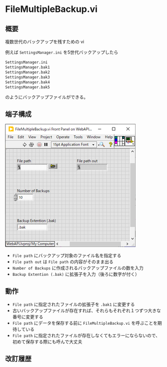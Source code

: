 FileMultipleBackup.vi
==
概要
--
複数世代のバックアップを残すための vi

例えば `SettingsManager.ini` を5世代バックアップしたら

```
SettingsManager.ini
SettingsManager.bak1
SettingsManager.bak2
SettingsManager.bak3
SettingsManager.bak4
SettingsManager.bak5
```

のようにバックアップファイルができる。

端子構成
--
![](image4md/pins-FileMultipleBackup.png)

- `File path` にバックアップ対象のファイル名を指定する
- `File path out` は `File path` の内容がそのまま出る
- `Number of Backups` に作成されるバックアップファイルの数を入力
- `Backup Extention (.bak)` に拡張子を入力（後ろに数字が付く）

動作
--
- `File path` に指定されたファイルの拡張子を `.bak1` に変更する
- 古いバックアップファイルが存在すれば、それらもそれぞれ１つずつ大きな番号に変更する
- `File path` にデータを保存する前に `FileMultipleBackup.vi` を呼ぶことを期待している
- `File path` に指定されたファイルが存在しなくてもエラーにならないので、初めて保存する際にも呼んで大丈夫

改訂履歴
--

